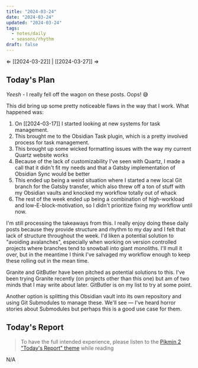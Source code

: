 ```yaml
---
title: "2024-03-24"
date: "2024-03-24"
updated: "2024-03-24"
tags:
  - notes/daily
  - seasons/rhythm
draft: false
---
```

⇐ [[2024-03-22]] |  [[2024-03-27]] ⇒

## Today's Plan

*Yeesh* - I really fell off the wagon on these posts. Oops! 😅

This did bring up some pretty noticeable flaws in the way that I work. What happened was:

1. On [[2024-03-17]] I started looking at new systems for task management.
2. This brought me to the Obsidian Task plugin, which is a pretty involved process for task management.
3. This brought up some wicked formatting issues with the way my current Quartz website works
4. Because of the lack of customizability I've seen with Quartz, I made a call that it didn't fit my needs and that a Gatsby implementation of Obsidian Sync would be better
5. This ended up being a weird situation where I started a new local Git branch for the Gatsby transfer, which also threw off a ton of stuff with my Obsidian vaults and knocked my workflow totally out of whack
6. The rest of the week ended up being a combination of high-workload and low-E-block-motivation, so I didn't prioritize fixing my workflow until now.

I'm still processing the takeaways from this. I really enjoy doing these daily posts because they provide structure and rhythm to my day and I felt that lack of structure throughout the week. I'd liken a potential solution to "avoiding avalanches", especially when working on version controlled projects where branches tend to snowball into giant monoliths. I'll mull it over, but in the meantime I think I've salvaged my workflow enough to keep these rolling out in the mean time.

Granite and GitButler have been pitched as potential solutions to this. I've been trying Granite recently (on projects other than this one) but am of two minds that I may write about later. GitButler is on my list to try at some point.

Another option is splitting this Obsidian vault into its own repository and using Git Submodules to manage these. We'll see — I've heard horror stories about Submodules but perhaps this is a good use case for them.

## Today's Report

> To have the full intended experience, please listen to the [Pikmin 2 "Today's Report" theme](https://www.youtube.com/watch?v=l1fCmKZnq3U&list=PLwyW5mbdZMGN8mGTqvDhsBs37SW4TkHcw&index=85) while reading

N/A

[^1]: [[caveat-lector|caveat lector]] — This is a daily note! I don't actively maintain any information in daily notes, so please be cautious in following any advice here.